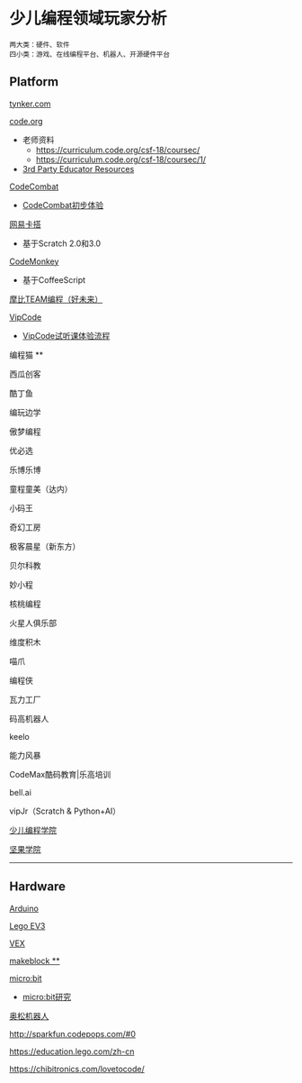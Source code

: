 # 少儿编程领域玩家分析

<link rel="stylesheet" href="https://yanwei.github.io/auto-number-title.css" />

```text
两大类：硬件、软件
四小类：游戏、在线编程平台、机器人、开源硬件平台
```

## Platform

[tynker.com](https://www.tynker.com)

[code.org](https://code.org)

* 老师资料
  * https://curriculum.code.org/csf-18/coursec/
  * https://curriculum.code.org/csf-18/coursec/1/
* [3rd Party Educator Resources](https://code.org/educate/curriculum/3rd-party)

[CodeCombat](https://codecombat.com/)

* [CodeCombat初步体验](codecombat-first-sight.md)

[网易卡搭](https://kada.163.com/)

* 基于Scratch 2.0和3.0

[CodeMonkey](https://www.playcodemonkey.com/)

* 基于CoffeeScript

[摩比TEAM编程（好未来）](https://www.mobby.cn/beijing/course/index?query=10)

[VipCode](https://www.vipcode.com)

* [VipCode试听课体验流程](study-of-vipcode-demo-class.md)

编程猫 **

西瓜创客

酷丁鱼

编玩边学

傲梦编程

优必选

乐博乐博

童程童美（达内）

小码王

奇幻工房

极客晨星（新东方）

贝尔科教

妙小程

核桃编程

火星人俱乐部

维度积木

喵爪

编程侠

瓦力工厂

码高机器人

keelo

能力风暴

CodeMax酷码教育|乐高培训

bell.ai

vipJr（Scratch & Python+AI）

[少儿编程学院](http://edu.shaoerbc.org/)

[坚果学院](http://pmo365.cn/)

[](https://wecode.io/en/)

---

## Hardware

[Arduino](https://www.arduino.cc/)

[Lego EV3](https://www.lego.com/zh-cn/mindstorms)

[VEX](https://www.vexrobotics.com/)

[makeblock **](https://www.makeblock.com/)

[micro:bit](https://microbit.org/code/)

* [micro:bit研究](study-of-microbit.md)

[奥松机器人](http://www.alsrobot.cn/)

http://sparkfun.codepops.com/#0

https://education.lego.com/zh-cn

https://chibitronics.com/lovetocode/
